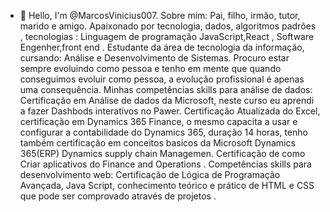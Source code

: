 - 👋 Hello, I'm @MarcosVinicius007.
Sobre mim: Pai, filho, irmão, tutor, marido e amigo. Apaixonado por tecnologia, dados, algoritmos  padrões , tecnologias : Linguagem de programação JavaScript,React , Software Engenher,front end .
 Estudante da área de tecnologia da informação, cursando:  Análise e Desenvolvimento de Sistemas. Procuro estar  sempre evoluindo como pessoa e tenho em mente que quando conseguimos evoluir como pessoa,  a evolução profissional é apenas uma consequência. Minhas competências skills para análise de dados: Certificação em Análise de dados da Microsoft, neste curso eu aprendi a fazer Dashbods interativos no Pawer. Certificação Atualizada do Excel, certificação em  Dynamics 365 Finance, o mesmo capacita a usar e configurar a contabilidade do Dynamics 365, duração 14 horas,  tenho também certificação em conceitos basicos da Microsoft Dynamics 365(ERP) Dynamics supply chain Managemen.  Certificação de como Criar aplicativos do Finance and Operations . Competências skills para desenvolvimento web: Certificação de Lógica de Programação Avançada, Java Script, conhecimento teórico e prático de HTML e CSS que pode ser comprovado através de projetos .
